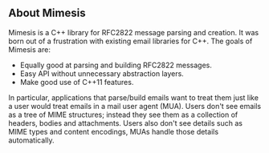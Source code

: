 About Mimesis
-------------

Mimesis is a C++ library for RFC2822 message parsing and creation. It was born
out of a frustration with existing email libraries for C++. The goals of
Mimesis are:

- Equally good at parsing and building RFC2822 messages.
- Easy API without unnecessary abstraction layers.
- Make good use of C++11 features.

In particular, applications that parse/build emails want to treat them just
like a user would treat emails in a mail user agent (MUA). Users don't see
emails as a tree of MIME structures; instead they see them as a collection of
headers, bodies and attachments. Users also don't see details such as MIME
types and content encodings, MUAs handle those details automatically.
